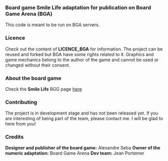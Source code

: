 ### Board game Smile Life adaptation for publication on Board Game Arena (BGA)
This code is meant to be run on BGA servers.

### Licence
Check out the content of **LICENCE_BGA** for information.
The project can be reused and forked but BGA have some rights related to it.
Graphics and game mechanics belong to the author of the game and cannot be used or changed without their consent. 

### About the board game
Check the **Smile Life** BGG page [here](https://boardgamegeek.com/boardgame/281663/smile-life)

### Contributing
The project is in development stage and has not been released yet.
If you are interesting of being part of the team, please contact me.
I will be glad to here from you!

### Credits
**Designer and publisher of the board game:** Alexandre Seba
**Owner of the numeric adaptation:** Board Game Arena
**Dev team:** Jean Portemer